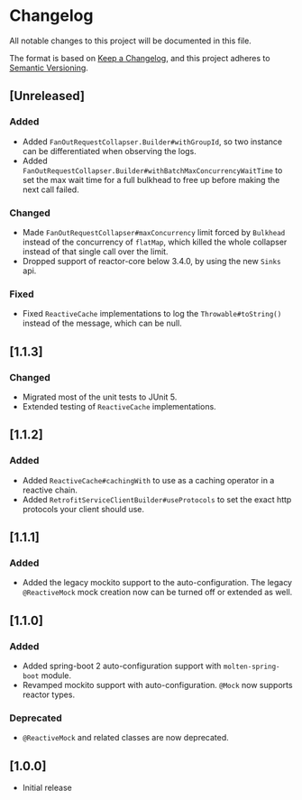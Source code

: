 # Changelog
All notable changes to this project will be documented in this file.

The format is based on [Keep a Changelog](https://keepachangelog.com/en/1.0.0/),
and this project adheres to [Semantic Versioning](https://semver.org/spec/v2.0.0.html).

## [Unreleased]
### Added
- Added `FanOutRequestCollapser.Builder#withGroupId`, so two instance can be differentiated when observing the logs.
- Added `FanOutRequestCollapser.Builder#withBatchMaxConcurrencyWaitTime` to set the max wait time for a full bulkhead to free up before making the next call failed.
### Changed
- Made `FanOutRequestCollapser#maxConcurrency` limit forced by `Bulkhead` instead of the concurrency of `flatMap`,
  which killed the whole collapser instead of that single call over the limit.
- Dropped support of reactor-core below 3.4.0, by using the new `Sinks` api.
### Fixed
- Fixed `ReactiveCache` implementations to log the `Throwable#toString()` instead of the message, which can be null.

## [1.1.3]
### Changed
- Migrated most of the unit tests to JUnit 5.
- Extended testing of `ReactiveCache` implementations.

## [1.1.2]
### Added
- Added `ReactiveCache#cachingWith` to use as a caching operator in a reactive chain.
- Added `RetrofitServiceClientBuilder#useProtocols` to set the exact http protocols your client should use.

## [1.1.1]
### Added
- Added the legacy mockito support to the auto-configuration.
  The legacy `@ReactiveMock` mock creation now can be turned off or extended as well.

## [1.1.0]
### Added
- Added spring-boot 2 auto-configuration support with `molten-spring-boot` module.
- Revamped mockito support with auto-configuration. `@Mock` now supports reactor types.

### Deprecated
- `@ReactiveMock` and related classes are now deprecated.

## [1.0.0]
- Initial release
